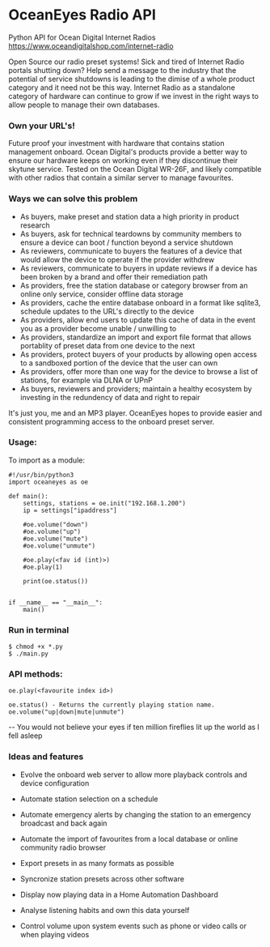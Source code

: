 # OceanEyes Radio API
Python API for Ocean Digital Internet Radios
https://www.oceandigitalshop.com/internet-radio

Open Source our radio preset systems! Sick and tired of Internet Radio portals shutting down? Help send a message to the industry that the potential of service shutdowns is leading to the dimise of a whole product category and it need not be this way. Internet Radio as a standalone category of hardware can continue to grow if we invest in the right ways to allow people to manage their own databases.

### Own your URL's!

Future proof your investment with hardware that contains station management onboard. Ocean Digital's products provide a better way to ensure our hardware keeps on working even if they discontinue their skytune service. Tested on the Ocean Digital WR-26F, and likely compatible with other radios that contain a similar server to manage favourites.

### Ways we can solve this problem
- As buyers, make preset and station data a high priority in product research
- As buyers, ask for technical teardowns by community members to ensure a device can boot / function beyond a service shutdown
- As reviewers, communicate to buyers the features of a device that would allow the device to operate if the provider withdrew
- As reviewers, communicate to buyers in update reviews if a device has been broken by a brand and offer their remediation path
- As providers, free the station database or category browser from an online only service, consider offline data storage
- As providers, cache the entire database onboard in a format like sqlite3, schedule updates to the URL's directly to the device
- As providers, allow end users to update this cache of data in the event you as a provider become unable / unwilling to
- As providers, standardize an import and export file format that allows portablity of preset data from one device to the next
- As providers, protect buyers of your products by allowing open access to a sandboxed portion of the device that the user can own
- As providers, offer more than one way for the device to browse a list of stations, for example via DLNA or UPnP
- As buyers, reviewers and providers; maintain a healthy ecosystem by investing in the redundency of data and right to repair

It's just you, me and an MP3 player. OceanEyes hopes to provide easier and consistent programming access to the onboard preset server.

### Usage:
To import as a module:

```
#!/usr/bin/python3
import oceaneyes as oe

def main():
	settings, stations = oe.init("192.168.1.200")
	ip = settings["ipaddress"]

	#oe.volume("down")
	#oe.volume("up")
	#oe.volume("mute")
	#oe.volume("unmute")

	#oe.play(<fav id (int)>)
	#oe.play(1)

	print(oe.status())


if __name__ == "__main__":
	main()
```
### Run in terminal

```
$ chmod +x *.py
$ ./main.py
```

### API methods:
```
oe.play(<favourite index id>)

oe.status() - Returns the currently playing station name.
oe.volume("up|down|mute|unmute")
```

-- You would not believe your eyes if ten million fireflies lit up the world as I fell asleep

### Ideas and features
- Evolve the onboard web server to allow more playback controls and device configuration

- Automate station selection on a schedule
- Automate emergency alerts by changing the station to an emergency broadcast and back again
- Automate the import of favourites from a local database or online community radio browser
- Export presets in as many formats as possible
- Syncronize station presets across other software
- Display now playing data in a Home Automation Dashboard
- Analyse listening habits and own this data yourself
- Control volume upon system events such as phone or video calls or when playing videos
